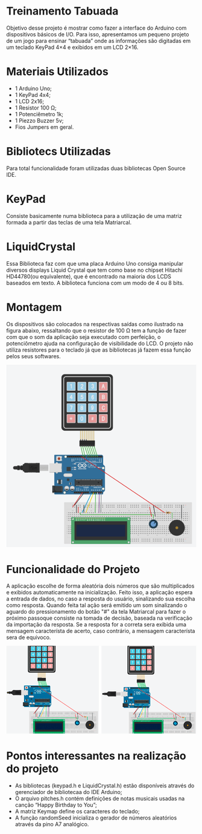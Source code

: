 # Treinamento Tabuada
Objetivo desse projeto é mostrar como fazer a interface do Arduino com dispositivos básicos de I/O.
Para isso, apresentamos um pequeno projeto de um jogo para ensinar “tabuada” onde as informações são digitadas em um teclado KeyPad 4×4 e exibidos em um LCD 2×16.

# Materiais  Utilizados
- 1 Arduino Uno;
- 1 KeyPad 4x4;
- 1 LCD 2x16;
- 1 Resistor 100 Ω;
- 1 Potenciêmetro 1k;
- 1 Piezzo Buzzer 5v;
- Fios Jumpers em geral.

# Bibliotecs Utilizadas
Para total funcionalidade foram utilizadas duas bibliotecas Open Source IDE.

# KeyPad
Consiste basicamente numa biblioteca para a utilização de uma matriz formada a partir das teclas de uma tela Matriarcal.

# LiquidCrystal
Essa Biblioteca faz com que uma placa Arduino Uno consiga manipular diversos displays Liquid Crystal que tem como base no chipset Hitachi HD44780(ou equivalente), que é encontrado na maioria dos LCDS baseados em texto. A biblioteca funciona com um modo de 4 ou 8 bits. 

# Montagem
Os dispositivos são colocados na respectivas saídas como ilustrado na figura abaixo, ressaltando que o resistor de 100 Ω tem a função de fazer com que o som da aplicação seja executado com perfeição, o potenciômetro ajuda na configuração de visibilidade do LCD. O projeto não utiliza resistores para o teclado já que as bibliotecas já fazem essa função pelos seus softwares.

![Montagem Figura 1](https://github.com/jardimtupa/game/blob/master/imagens/montagem.png)

# Funcionalidade do Projeto
A aplicação escolhe de forma aleatória dois números que são multiplicados e exibidos automaticamente na inicialização. Feito isso, a aplicação espera a entrada de dados, no caso a resposta do usuário, sinalizando sua escolha como resposta. Quando feita tal ação será emitido um som sinalizando o aguardo do pressionamento do botão "#" da tela Matriarcal para fazer o próximo passoque consiste na tomada de decisão, baseada na verificação da importação da resposta. Se a resposta for a correta sera exibida uma mensagem característa de acerto, caso contrário, a mensagem característa sera de equivoco. 

![Errado&Correto](https://github.com/jardimtupa/game/blob/master/imagens/dois.gif)

# Pontos interessantes na realização do projeto
- As bibliotecas (keypad.h e LiquidCrystal.h) estão disponíveis através do gerenciador de bibliotecaa do IDE Arduino;
- O arquivo pitches.h contém definições de notas musicais usadas na canção “Happy Birthday to You”;
- A matriz Keymap define os caracteres do teclado;
- A função randomSeed inicializa o gerador de números aleatórios através da  pino A7 analógico.

